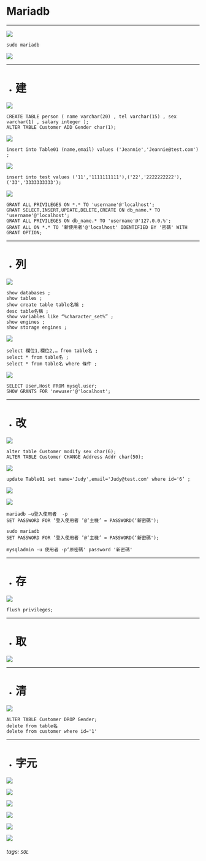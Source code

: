 # Mariadb 

---

![](https://i.imgur.com/g5kql4Q.jpg)

`sudo mariadb`

![](https://i.imgur.com/A9rF0VH.jpg)

---

* # 建

![](https://i.imgur.com/hb5gcSS.jpg)

```
CREATE TABLE person ( name varchar(20) , tel varchar(15) , sex varchar(1) , salary integer );
ALTER TABLE Customer ADD Gender char(1);
```

![](https://i.imgur.com/tv2PZwM.jpg)

```
insert into Table01 (name,email) values ('Jeannie','Jeannie@test.com') ;
```

![](https://i.imgur.com/tVlKW6N.jpg)

`insert into test values ('11','1111111111'),('22','2222222222'),('33','3333333333');`

![](https://i.imgur.com/exyVFql.jpg)

```
GRANT ALL PRIVILEGES ON *.* TO 'username'@'localhost';
GRANT SELECT,INSERT,UPDATE,DELETE,CREATE ON db_name.* TO 'username'@'localhost';
GRANT ALL PRIVILEGES ON db_name.* TO 'username'@'127.0.0.%';
GRANT ALL ON *.* TO ‘新使用者'@'localhost' IDENTIFIED BY '密碼' WITH GRANT OPTION;
```

---

* # 列

![](https://i.imgur.com/gnNk9P5.jpg)

```
show databases ;
show tables ;
show create table table名稱 ;
desc table名稱 ;
show variables like “%character_set%” ;
show engines ;
show storage engines ;
```

![](https://i.imgur.com/hByIYZh.jpg)

```
select 欄位1,欄位2,… from table名 ;
select * from table名 ;
select * from table名 where 條件 ;
```

![](https://i.imgur.com/wbBfmR7.jpg)

```
SELECT User,Host FROM mysql.user;
SHOW GRANTS FOR 'newuser'@'localhost';
```

---

* # 改

![](https://i.imgur.com/oZPmZjO.jpg)

```
alter table Customer modify sex char(6);
ALTER TABLE Customer CHANGE Address Addr char(50);
```

![](https://i.imgur.com/rhAyblD.jpg)

```
update Table01 set name='Judy',email='Judy@test.com' where id='6‘ ;
```

![](https://i.imgur.com/mMNU1jb.jpg)

![](https://i.imgur.com/9uh22qZ.jpg)

```
mariadb –u登入使用者  -p
SET PASSWORD FOR ‘登入使用者 ’@‘主機’ = PASSWORD(‘新密碼');

sudo mariadb
SET PASSWORD FOR ‘登入使用者 ’@‘主機’ = PASSWORD(‘新密碼');

mysqladmin -u 使用者 -p‘原密碼' password '新密碼'
```

---

* # 存

![](https://i.imgur.com/O0FIx00.jpg)

`flush privileges;`

---

* # 取

![](https://i.imgur.com/OmoR7PC.jpg)

---

* # 清

![](https://i.imgur.com/qWxeOVz.jpg)

```
ALTER TABLE Customer DROP Gender;
delete from table名
delete from customer where id='1'
```

---

* # 字元

![](https://i.imgur.com/XmVrDjw.jpg)

![](https://i.imgur.com/VTEcska.jpg)

![](https://i.imgur.com/5BPz9Ra.jpg)

![](https://i.imgur.com/YcZVpNX.jpg)

![](https://i.imgur.com/dVHMzrb.jpg)

![](https://i.imgur.com/0Hs6yHg.jpg)

###### tags: `SQL`
